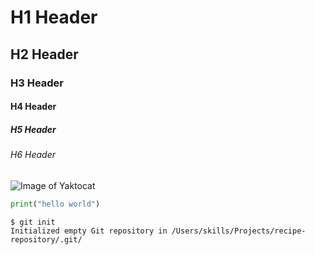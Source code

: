 # H1 Header

## H2 Header

### H3 Header

#### H4 Header

##### H5 Header

###### H6 Header

![Image of Yaktocat](https://octodex.github.com/images/yaktocat.png)

```python
print("hello world")
```

```
$ git init
Initialized empty Git repository in /Users/skills/Projects/recipe-repository/.git/
```
